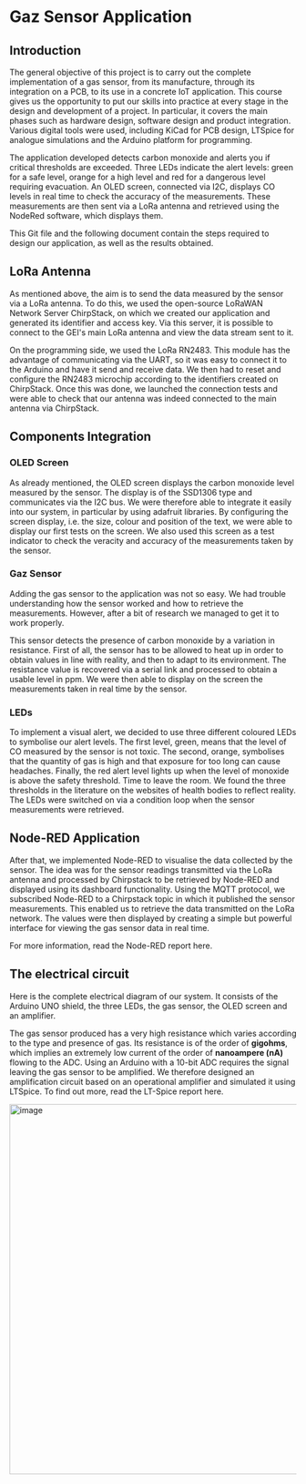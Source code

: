 # Gaz Sensor Application

## Introduction
The general objective of this project is to carry out the complete implementation of a gas sensor, from its manufacture, through its integration on a PCB, to its use in a concrete IoT application. This course gives us the opportunity to put our skills into practice at every stage in the design and development of a project. In particular, it covers the main phases such as hardware design, software design and product integration. Various digital tools were used, including KiCad for PCB design, LTSpice for analogue simulations and the Arduino platform for programming.

The application developed detects carbon monoxide and alerts you if critical thresholds are exceeded. Three LEDs indicate the alert levels: green for a safe level, orange for a high level and red for a dangerous level requiring evacuation. An OLED screen, connected via I2C, displays CO levels in real time to check the accuracy of the measurements. These measurements are then sent via a LoRa antenna and retrieved using the NodeRed software, which displays them.

This Git file and the following document contain the steps required to design our application, as well as the results obtained.

## LoRa Antenna
As mentioned above, the aim is to send the data measured by the sensor via a LoRa antenna. To do this, we used the open-source LoRaWAN Network Server ChirpStack, on which we created our application and generated its identifier and access key. Via this server, it is possible to connect to the GEI's main LoRa antenna and view the data stream sent to it.

On the programming side, we used the LoRa RN2483. This module has the advantage of communicating via the UART, so it was easy to connect it to the Arduino and have it send and receive data. We then had to reset and configure the RN2483 microchip according to the identifiers created on ChirpStack. Once this was done, we launched the connection tests and were able to check that our antenna was indeed connected to the main antenna via ChirpStack.

## Components Integration
### OLED Screen
As already mentioned, the OLED screen displays the carbon monoxide level measured by the sensor. The display is of the SSD1306 type and communicates via the I2C bus. We were therefore able to integrate it easily into our system, in particular by using adafruit libraries. By configuring the screen display, i.e. the size, colour and position of the text, we were able to display our first tests on the screen. We also used this screen as a test indicator to check the veracity and accuracy of the measurements taken by the sensor.
### Gaz Sensor
Adding the gas sensor to the application was not so easy. We had trouble understanding how the sensor worked and how to retrieve the measurements. However, after a bit of research we managed to get it to work properly.

This sensor detects the presence of carbon monoxide by a variation in resistance. First of all, the sensor has to be allowed to heat up in order to obtain values in line with reality, and then to adapt to its environment. The resistance value is recovered via a serial link and processed to obtain a usable level in ppm. We were then able to display on the screen the measurements taken in real time by the sensor.
### LEDs
To implement a visual alert, we decided to use three different coloured LEDs to symbolise our alert levels. The first level, green, means that the level of CO measured by the sensor is not toxic. The second, orange, symbolises that the quantity of gas is high and that exposure for too long can cause headaches. Finally, the red alert level lights up when the level of monoxide is above the safety threshold. Time to leave the room. We found the three thresholds in the literature on the websites of health bodies to reflect reality. The LEDs were switched on via a condition loop when the sensor measurements were retrieved.

## Node-RED Application
After that, we implemented Node-RED to visualise the data collected by the sensor. The idea was for the sensor readings transmitted via the LoRa antenna and processed by Chirpstack to be retrieved by Node-RED and displayed using its dashboard functionality. Using the MQTT protocol, we subscribed Node-RED to a Chirpstack topic in which it published the sensor measurements. This enabled us to retrieve the data transmitted on the LoRa network. The values were then displayed by creating a simple but powerful interface for viewing the gas sensor data in real time. 

For more information, read the Node-RED report here.

## The electrical circuit
Here is the complete electrical diagram of our system. It consists of the Arduino UNO shield, the three LEDs, the gas sensor, the OLED screen and an amplifier.

The gas sensor produced has a very high resistance which varies according to the type and presence of gas. Its resistance is of the order of **gigohms**, which implies an extremely low current of the order of **nanoampere (nA)** flowing to the ADC. Using an Arduino with a 10-bit ADC requires the signal leaving the gas sensor to be amplified. We therefore designed an amplification circuit based on an operational amplifier and simulated it using LTSpice. To find out more, read the LT-Spice report here.

<img width="650" alt="image" src="https://github.com/user-attachments/assets/1031f84e-6b73-4b89-9ca7-6b3133a18195" />




